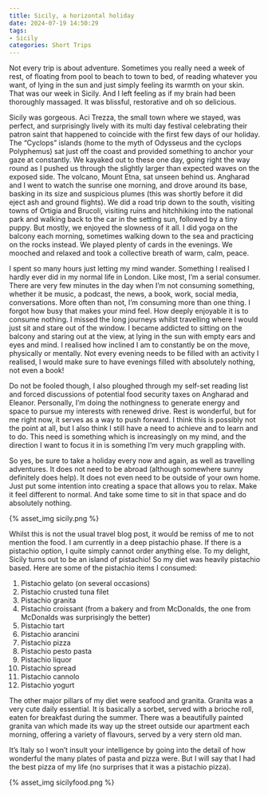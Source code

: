 ```yaml
---
title: Sicily, a horizontal holiday
date: 2024-07-19 14:50:29
tags:
- Sicily
categories: Short Trips
---
```

Not every trip is about adventure. Sometimes you really need a week of rest, of floating from pool to beach to town to bed, of reading whatever you want, of lying in the sun and just simply feeling its warmth on your skin. That was our week in Sicily. And I left feeling as if my brain had been thoroughly massaged. It was blissful, restorative and oh so delicious.

Sicily was gorgeous. Aci Trezza, the small town where we stayed, was perfect, and surprisingly lively with its multi day festival celebrating their patron saint that happened to coincide with the first few days of our holiday. The “Cyclops” islands (home to the myth of Odysseus and the cyclops Polyphemus) sat just off the coast and provided something to anchor your gaze at constantly. We kayaked out to these one day, going right the way round as I pushed us through the slightly larger than expected waves on the exposed side. The volcano, Mount Etna, sat unseen behind us. Angharad and I went to watch the sunrise one morning, and drove around its base, basking in its size and suspicious plumes (this was shortly before it did eject ash and ground flights). We did a road trip down to the south, visiting towns of Ortigia and Brucoli, visiting ruins and hitchhiking into the national park and walking back to the car in the setting sun, followed by a tiny puppy. But mostly, we enjoyed the slowness of it all. I did yoga on the balcony each morning, sometimes walking down to the sea and practicing on the rocks instead. We played plenty of cards in the evenings. We mooched and relaxed and took a collective breath of warm, calm, peace.

I spent so many hours just letting my mind wander. Something I realised I hardly ever did in my normal life in London. Like most, I’m a serial consumer. There are very few minutes in the day when I’m not consuming something, whether it be music, a podcast, the news, a book, work, social media, conversations. More often than not, I’m consuming more than one thing. I forgot how busy that makes your mind feel. How deeply enjoyable it is to consume nothing. I missed the long journeys whilst travelling where I would just sit and stare out of the window. I became addicted to sitting on the balcony and staring out at the view, at lying in the sun with empty ears and eyes and mind. I realised how inclined I am to constantly be on the move, physically or mentally. Not every evening needs to be filled with an activity I realised, I would make sure to have evenings filled with absolutely nothing, not even a book!

Do not be fooled though, I also ploughed through my self-set reading list and forced discussions of potential food security taxes on Angharad and Eleanor. Personally, I’m doing the nothingness to generate energy and space to pursue my interests with renewed drive. Rest is wonderful, but for me right now, it serves as a way to push forward. I think this is possibly not the point at all, but I also think I still have a need to achieve and to learn and to do. This need is something which is increasingly on my mind, and the direction I want to focus it in is something I’m very much grappling with.

So yes, be sure to take a holiday every now and again, as well as travelling adventures. It does not need to be abroad (although somewhere sunny definitely does help). It does not even need to be outside of your own home. Just put some intention into creating a space that allows you to relax. Make it feel different to normal. And take some time to sit in that space and do absolutely nothing.

{% asset_img sicily.png %}

Whilst this is not the usual travel blog post, it would be remiss of me to not mention the food. I am currently in a deep pistachio phase. If there is a pistachio option, I quite simply cannot order anything else. To my delight, Sicily turns out to be an island of pistachio! So my diet was heavily pistachio based. Here are some of the pistachio items I consumed:

1. Pistachio gelato (on several occasions)
2. Pistachio crusted tuna filet
3. Pistachio granita
4. Pistachio croissant (from a bakery and from McDonalds, the one from McDonalds was surprisingly the better)
5. Pistachio tart
6. Pistachio arancini
7. Pistachio pizza
8. Pistachio pesto pasta
9. Pistachio liquor
10. Pistachio spread
11. Pistachio cannolo
12. Pistachio yogurt

The other major pillars of my diet were seafood and granita. Granita was a very cute daily essential. It is basically a sorbet, served with a brioche roll, eaten for breakfast during the summer. There was a beautifully painted granita van which made its way up the street outside our apartment each morning, offering a variety of flavours, served by a very stern old man.

It’s Italy so I won’t insult your intelligence by going into the detail of how wonderful the many plates of pasta and pizza were. But I will say that I had the best pizza of my life (no surprises that it was a pistachio pizza).

{% asset_img sicilyfood.png %}